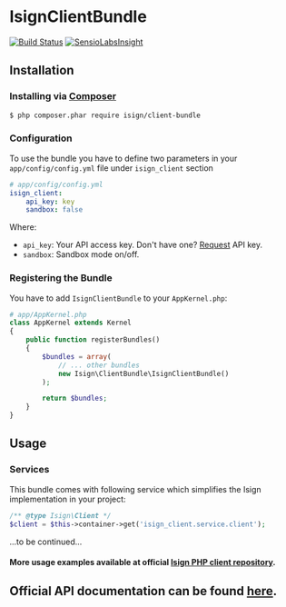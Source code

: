 # IsignClientBundle
[![Build Status](https://travis-ci.org/isign/client-bundle.svg?branch=master)](https://travis-ci.org/isign/client-bundle)
[![SensioLabsInsight](https://insight.sensiolabs.com/projects/439ba6a8-7b23-453a-9553-0159e8623355/mini.png)](https://insight.sensiolabs.com/projects/439ba6a8-7b23-453a-9553-0159e8623355)

## Installation
### Installing via [Composer](https://getcomposer.org)
```bash
$ php composer.phar require isign/client-bundle
```

### Configuration
To use the bundle you have to define two parameters in your `app/config/config.yml` file under `isign_client` section
```yaml
# app/config/config.yml
isign_client:
    api_key: key
    sandbox: false
```

Where:
-   `api_key`: Your API access key. Don't have one? [Request](https://www.isign.io/contacts#request-access) API key.
-   `sandbox`: Sandbox mode on/off.

### Registering the Bundle
You have to add `IsignClientBundle` to your `AppKernel.php`:
```php
# app/AppKernel.php
class AppKernel extends Kernel
{
    public function registerBundles()
    {
        $bundles = array(
            // ... other bundles
            new Isign\ClientBundle\IsignClientBundle()
        );

        return $bundles;
    }
}
```

## Usage
### Services
This bundle comes with following service which simplifies the
Isign implementation in your project:
```php
/** @type Isign\Client */
$client = $this->container->get('isign_client.service.client');
```
  
...to be continued...  

#### More usage examples available at official [Isign PHP client repository](https://github.com/isign/isign-sdk-php).

## Official API documentation can be found [here](https://developers.isign.io).
